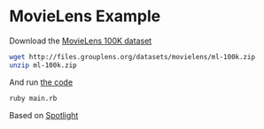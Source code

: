 # MovieLens Example

Download the [MovieLens 100K dataset](https://grouplens.org/datasets/movielens/100k/)

```sh
wget http://files.grouplens.org/datasets/movielens/ml-100k.zip
unzip ml-100k.zip
```

And run [the code](main.rb)

```sh
ruby main.rb
```

Based on [Spotlight](https://github.com/maciejkula/spotlight)
